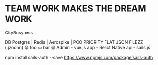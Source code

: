 TEAM WORK MAKES THE DREAM WORK
===============================


CityBusyness

DB Postgres | Redis | Aerospike | POO PRIORITY FLAT JSON FILEZZ (.jzoonn) 😀 foo 💤 bar 😀
Admin - vue.js
app - React Native
api - sails.js

npm install sails-auth --save
https://www.npmjs.com/package/sails-auth


